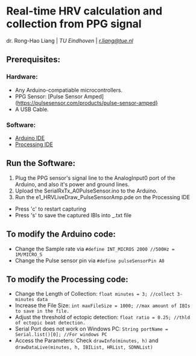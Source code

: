 # Real-time HRV calculation and collection from PPG signal
dr. Rong-Hao Liang | *TU Eindhoven* | *r.liang@tue.nl*

## Prerequisites:

### Hardware:
- Any Arduino-compatiable microcontrollers.
- PPG Sensor: [Pulse Sensor Amped](https://pulsesensor.com/products/pulse-sensor-amped}
- A USB Cable.

### Software:
- [Arduino IDE](https://www.arduino.cc/)
- [Processing IDE](https://processing.org/)

## Run the Software:
1. Plug the PPG sensor's signal line to the AnalogInput0 port of the Arduino, and also it's power and ground lines.
2. Upload the SerialRxTx_A0PulseSensor.ino to the Arduino.
3. Run the e1_HRVLiveDraw_PulseSensorAmp.pde on the Processing IDE
- Press 'c' to restart capturing
- Press 's' to save the captured IBIs into <date>_<time>.txt file

## To modify the Arduino code:
- Change the Sample rate via `#define INT_MICROS 2000 //500Hz = 1M/MICRO_S`
- Change the Pulse sensor pin via `#define pulseSensorPin A0`

## To modify the Processing code:
- Change the Length of Collection: `float minutes = 3; //collect 3-minutes data`
- Increase the File Size: `int maxFileSize = 1000; //max amount of IBIs to save in the file.`
- Adjust the threshold of ectopic detection: `float ratio = 0.25; //thld of ectopic beat detection.`
- Serial Port does not work on Windows PC: `String portName = Serial.list()[0]; //For windows PC`
- Access the Parameters: Check `drawInfo(minutes, h)` and `drawDataLive(minutes, h, IBIList, HRList, SDNNList)`








